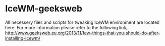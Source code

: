 IceWM-geeksweb
==============

All necessery files and scripts for tweaking IceWM environment are located here.
For more information please refer to the following link,
http://www.geeksweb.eu.org/2013/11/few-things-that-you-should-do-after-installing-icewm/
